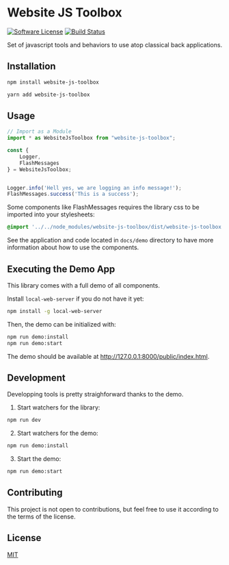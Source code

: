 # Website JS Toolbox

[![Software License](https://img.shields.io/badge/license-MIT-brightgreen.svg?style=flat-square)](LICENSE.md)
[![Build Status](https://img.shields.io/travis/com/Wharenn/website-js-toolbox/master.svg?style=flat-square)](https://travis-ci.com/Wharenn/website-js-toolbox)

Set of javascript tools and behaviors to use atop classical back applications.

## Installation

```bash
npm install website-js-toolbox
```
```bash
yarn add website-js-toolbox
```

## Usage

```javascript
// Import as a Module
import * as WebsiteJsToolbox from "website-js-toolbox";

const { 
    Logger,
    FlashMessages
} = WebsiteJsToolbox;


Logger.info('Hell yes, we are logging an info message!');
FlashMessages.success('This is a success');
```

Some components like FlashMessages requires the library css to be imported into your stylesheets:

```css
@import '../../node_modules/website-js-toolbox/dist/website-js-toolbox.min.css';
```

See the application and code located in `docs/demo` directory to have more information about how to use the components.

## Executing the Demo App

This library comes with a full demo of all components. 

Install `local-web-server` if you do not have it yet:
```bash
npm install -g local-web-server
```

Then, the demo can be initialized with:
```bash
npm run demo:install
npm run demo:start
```

The demo should be available at <http://127.0.0.1:8000/public/index.html>.

## Development 

Developping tools is pretty straighforward thanks to the demo.

1. Start watchers for the library:

```bash
npm run dev
````

2. Start watchers for the demo:
```bash
npm run demo:install
```

3. Start the demo:
```bash
npm run demo:start
```

## Contributing
This project is not open to contributions, but feel free to use it according to the terms of the license.

## License
[MIT](./LICENSE.md)
